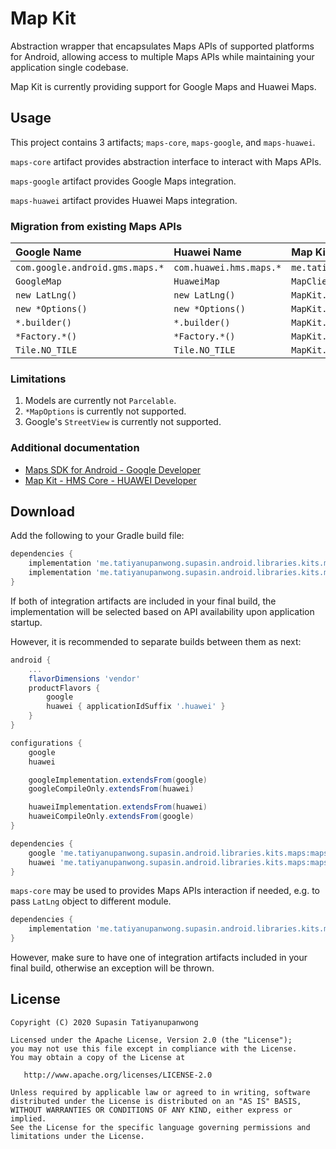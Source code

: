 # Map Kit

Abstraction wrapper that encapsulates Maps APIs of supported platforms for Android, allowing access to multiple Maps APIs while maintaining your application single codebase.

Map Kit is currently providing support for Google Maps and Huawei Maps.

## Usage

This project contains 3 artifacts; `maps-core`, `maps-google`, and `maps-huawei`.

`maps-core` artifact provides abstraction interface to interact with Maps APIs.

`maps-google` artifact provides Google Maps integration.

`maps-huawei` artifact provides Huawei Maps integration.

### Migration from existing Maps APIs

| Google Name                       | Huawei Name               | Map Kit Name                                                 |
|:--------------------------------- |:------------------------- |:------------------------------------------------------------ |
| ``com.google.android.gms.maps.*`` | ``com.huawei.hms.maps.*`` | ``me.tatiyanupanwong.supasin.android.libraries.kits.maps.*`` |
| ``GoogleMap``                     | ``HuaweiMap``             | ``MapClient``                                                |
| ``new LatLng()``                  | ``new LatLng()``          | ``MapKit.newLatLng()``                                       |
| ``new *Options()``                | ``new *Options()``        | ``MapKit.new*Options()``                                     |
| ``*.builder()``                   | ``*.builder()``           | ``MapKit.new*Builder()``                                     |
| ``*Factory.*()``                  | ``*Factory.*()``          | ``MapKit.get*Factory().*()``                                 |
| ``Tile.NO_TILE``                  | ``Tile.NO_TILE``          | ``MapKit.noTile()``                                          |

### Limitations

1. Models are currently not `Parcelable`.
2. `*MapOptions` is currently not supported.
3. Google's `StreetView` is currently not supported.

### Additional documentation

* [Maps SDK for Android - Google Developer](https://developers.google.com/maps/documentation/android-sdk/intro)
* [Map Kit - HMS Core - HUAWEI Developer](https://developer.huawei.com/consumer/en/hms/huawei-MapKit)

## Download

Add the following to your Gradle build file:

```groovy
dependencies {
    implementation 'me.tatiyanupanwong.supasin.android.libraries.kits.maps:maps-google:1.2.0'
    implementation 'me.tatiyanupanwong.supasin.android.libraries.kits.maps:maps-huawei:1.2.0'
}
```

If both of integration artifacts are included in your final build, the implementation will be selected based on API availability upon application startup.

However, it is recommended to separate builds between them as next:

```groovy
android {
    ...
    flavorDimensions 'vendor'
    productFlavors {
        google
        huawei { applicationIdSuffix '.huawei' }
    }
}

configurations {
    google
    huawei

    googleImplementation.extendsFrom(google)
    googleCompileOnly.extendsFrom(huawei)

    huaweiImplementation.extendsFrom(huawei)
    huaweiCompileOnly.extendsFrom(google)
}

dependencies {
    google 'me.tatiyanupanwong.supasin.android.libraries.kits.maps:maps-google:1.2.0'
    huawei 'me.tatiyanupanwong.supasin.android.libraries.kits.maps:maps-huawei:1.2.0'
}
```

`maps-core` may be used to provides Maps APIs interaction if needed, e.g. to pass `LatLng` object to different module.

```groovy
dependencies {
    implementation 'me.tatiyanupanwong.supasin.android.libraries.kits.maps:maps-core:1.2.0'
}  
```

However, make sure to have one of integration artifacts included in your final build, otherwise an exception will be thrown.

## License

```
Copyright (C) 2020 Supasin Tatiyanupanwong

Licensed under the Apache License, Version 2.0 (the "License");
you may not use this file except in compliance with the License.
You may obtain a copy of the License at

   http://www.apache.org/licenses/LICENSE-2.0

Unless required by applicable law or agreed to in writing, software
distributed under the License is distributed on an "AS IS" BASIS,
WITHOUT WARRANTIES OR CONDITIONS OF ANY KIND, either express or implied.
See the License for the specific language governing permissions and
limitations under the License.
```
